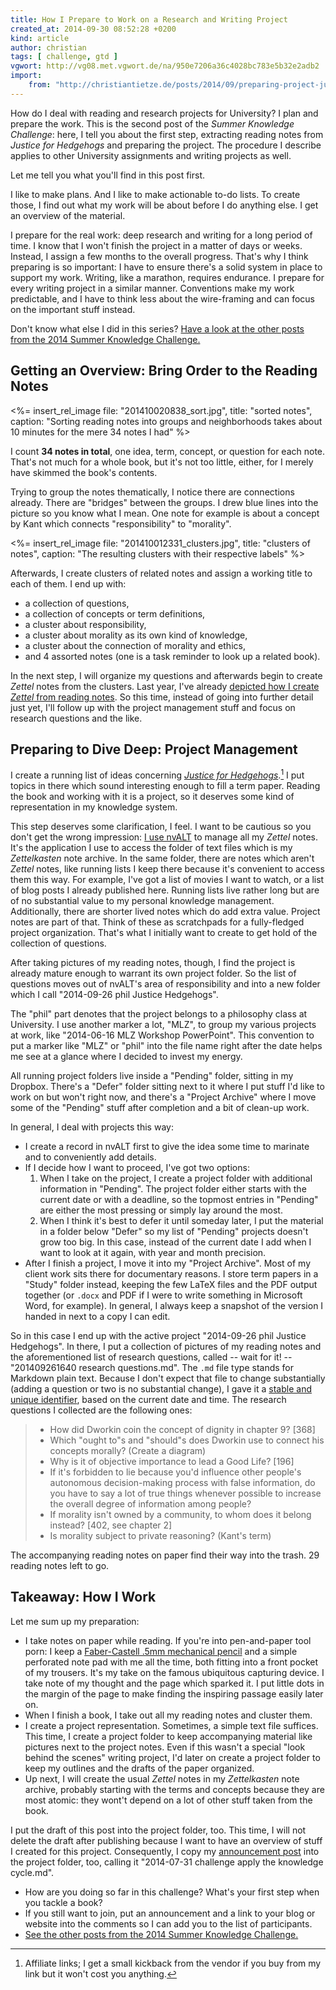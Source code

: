 ```yaml
---
title: How I Prepare to Work on a Research and Writing Project
created_at: 2014-09-30 08:52:28 +0200
kind: article
author: christian
tags: [ challenge, gtd ]
vgwort: http://vg08.met.vgwort.de/na/950e7206a36c4028bc783e5b32e2adb2
import:
    from: "http://christiantietze.de/posts/2014/09/preparing-project-justice-hedgehogs/"
---
```


How do I deal with reading and research projects for University? I plan and prepare the work. This is the second post of the _Summer Knowledge Challenge_: here, I tell you about the first step, extracting reading notes from _Justice for Hedgehogs_ and preparing the project. The procedure I describe applies to other University assignments and writing projects as well.

Let me tell you what you'll find in this post first.

I like to make plans. And I like to make actionable to-do lists. To create those, I find out what my work will be about before I do anything else. I get an overview of the material.

I prepare for the real work: deep research and writing for a long period of time. I know that I won't finish the project in a matter of days or weeks. Instead, I assign a few months to the overall progress. That's why I think preparing is so important: I have to ensure there's a solid system in place to support my work. Writing, like a marathon, requires endurance. I prepare for every writing project in a similar manner. Conventions make my work predictable, and I have to think less about the wire-framing and can focus on the important stuff instead.

Don't know what else I did in this series? [Have a look at the other posts from the 2014 Summer Knowledge Challenge.](/posts/2014/summer-knowledge-challenge/)

## Getting an Overview: Bring Order to the Reading Notes

<%= insert_rel_image file: "201410020838_sort.jpg", title: "sorted notes", caption: "Sorting reading notes into groups and neighborhoods takes about 10 minutes for the mere 34 notes I had" %>

I count **34 notes in total**, one idea, term, concept, or question for each note. That's not much for a whole book, but it's not too little, either, for I merely have skimmed the book's contents.

Trying to group the notes thematically, I notice there are connections already. There are "bridges" between the groups. I drew blue lines into the picture so you know what I mean. One note for example is about a concept by Kant which connects "responsibility" to "morality".

<%= insert_rel_image file: "201410012331_clusters.jpg", title: "clusters of notes", caption: "The resulting clusters with their respective labels" %>

Afterwards, I create clusters of related notes and assign a working title to each of them. I end up with:

* a collection of questions,
* a collection of concepts or term definitions,
* a cluster about responsibility,
* a cluster about morality as its own kind of knowledge,
* a cluster about the connection of morality and ethics,
* and 4 assorted notes (one is a task reminder to look up a related book).

In the next step, I will organize my questions and afterwards begin to create _Zettel_ notes from the clusters. Last year, I've already [depicted how I create _Zettel_ from reading notes][notes]. So this time, instead of going into further detail just yet, I'll follow up with the project management stuff and focus on research questions and the like.

[notes]: /posts/2013/09/create-zettel-from-reading-notes/

## Preparing to Dive Deep: Project Management

I create a running list of ideas concerning [_Justice for Hedgehogs_][just].[^aff] I put topics in there which sound interesting enough to fill a term paper. Reading the book and working with it is a project, so it deserves some kind of representation in my knowledge system. 

This step deserves some clarification, I feel. I want to be cautious so you don't get the wrong impression: [I use nvALT][nvalt] to manage all my _Zettel_ notes. It's the application I use to access the folder of text files which is my _Zettelkasten_ note archive. In the same folder, there are notes which aren't _Zettel_ notes, like running lists I keep there because it's convenient to access them this way. For example, I've got a list of movies I want to watch, or a list of blog posts I already published here. Running lists live rather long but are of no substantial value to my personal knowledge management. Additionally, there are shorter lived notes which do add extra value. Project notes are part of that. Think of these as scratchpads for a fully-fledged project organization. That's what I initially want to create to get hold of the collection of questions.

After taking pictures of my reading notes, though, I find the project is already mature enough to warrant its own project folder. So the list of questions moves out of nvALT's area of responsibility and into a new folder which I call "2014-09-26 phil Justice Hedgehogs".

The "phil" part denotes that the project belongs to a philosophy class at University. I use another marker a lot, "MLZ", to group my various projects at work, like "2014-06-16 MLZ Workshop PowerPoint". This convention to put a marker like "MLZ" or "phil" into the file name right after the date helps me see at a glance where I decided to invest my energy.

All running project folders live inside a "Pending" folder, sitting in my Dropbox. There's a "Defer" folder sitting next to it where I put stuff I'd like to work on but won't right now, and there's a "Project Archive" where I move some of the "Pending" stuff after completion and a bit of clean-up work.

In general, I deal with projects this way:

* I create a record in nvALT first to give the idea some time to marinate and to conveniently add details.
* If I decide how I want to proceed, I've got two options:
    1. When I take on the project, I create a project folder with additional information in  "Pending". The project folder either starts with the current date or with a deadline, so the topmost entries in "Pending" are either the most pressing or simply lay around the most.
    2. When I think it's best to defer it until someday later, I put the material in a folder below "Defer" so my list of "Pending" projects doesn't grow too big. In this case, instead of the current date I add when I want to look at it again, with year and month precision.
* After I finish a project, I move it into my "Project Archive". Most of my client work sits there for documentary reasons. I store term papers in a "Study" folder instead, keeping the few LaTeX files and the PDF output together (or `.docx` and PDF if I were to write something in Microsoft Word, for example). In general, I always keep a snapshot of the version I handed in next to a copy I can edit.

So in this case I end up with the active project "2014-09-26 phil Justice Hedgehogs". In there, I put a collection of pictures of my reading notes and the aforementioned list of research questions, called -- wait for it! -- "201409261640 research questions.md". The `.md` file type stands for Markdown plain text. Because I don't expect that file to change substantially (adding a question or two is no substantial change), I gave it a [stable and unique identifier][id], based on the current date and time. The research questions I collected are the following ones:

> * How did Dworkin coin the concept of dignity in chapter 9? [368]
> * Which "ought to"s and "should"s does Dworkin use to connect his concepts morally? (Create a diagram)
> * Why is it of objective importance to lead a Good Life? [196]
> * If it's forbidden to lie because you'd influence other people's autonomous decision-making process with false information, do you have to say a lot of true things whenever possible to increase the overall degree of information among people?
> * If morality isn't owned by a community, to whom does it belong instead? [402, see chapter 2]
> * Is morality subject to private reasoning? (Kant's term)

The accompanying reading notes on paper find their way into the trash. 29 reading notes left to go.

[nvalt]: /posts/2014/04/nvalt-zettelkasten-implementation/
[id]: /posts/2014/02/add-identity/
[just]: http://www.amazon.com/gp/product/0674072251/ref=as_li_tl?ie=UTF8&camp=1789&creative=390957&creativeASIN=0674072251&linkCode=as2&tag=ctzettelkasten-20&linkId=MP7E2UA3B7CBG3FV

## Takeaway: How I Work

Let me sum up my preparation:

* I take notes on paper while reading. If you're into pen-and-paper tool porn: I keep a [Faber-Castell .5mm mechanical pencil][pencil] and a simple perforated note pad with me all the time, both fitting into a front pocket of my trousers. It's my take on the famous ubiquitous capturing device. I take note of my thought and the page which sparked it. I put little dots in the margin of the page to make finding the inspiring passage easily later on.
* When I finish a book, I take out all my reading notes and cluster them.
* I create a project representation. Sometimes, a simple text file suffices. This time, I create a project folder to keep accompanying material like pictures next to the project notes. Even if this wasn't a special "look behind the scenes" writing project, I'd later on create a project folder to keep my outlines and the drafts of the paper organized.
* Up next, I will create the usual _Zettel_ notes in my _Zettelkasten_ note archive, probably starting with the terms and concepts because they are most atomic: they wont't depend on a lot of other stuff taken from the book.

I put the draft of this post into the project folder, too. This time, I will not delete the draft after publishing because I want to have an overview of stuff I created for this project. Consequently, I copy my [announcement post][chall] into the project folder, too, calling it "2014-07-31 challenge apply the knowledge cycle.md".


* How are you doing so far in this challenge? What's your first step when you tackle a book?
* If you still want to join, put an announcement and a link to your blog or website into the comments so I can add you to the list of participants.
* [See the other posts from the 2014 Summer Knowledge Challenge.](/posts/2014/summer-knowledge-challenge/)


[pencil]: http://www.amazon.com/gp/product/B000KT9EEY/ref=as_li_tl?ie=UTF8&camp=1789&creative=390957&creativeASIN=B000KT9EEY&linkCode=as2&tag=ctzettelkasten-20&linkId=7RZ3KAQKPS6WO6PP
[chall]: /posts/2014/07/summer-knowledge-challenge/

[^aff]: Affiliate links; I get a small kickback from the vendor if you buy from my link but it won't cost you anything.
